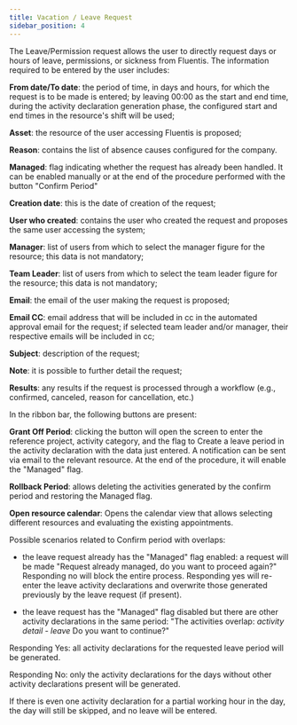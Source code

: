 ```yaml
---
title: Vacation / Leave Request
sidebar_position: 4
---
```


The Leave/Permission request allows the user to directly request days or hours of leave, permissions, or sickness from Fluentis. The information required to be entered by the user includes:

**From date/To date**: the period of time, in days and hours, for which the request is to be made is entered; by leaving 00:00 as the start and end time, during the activity declaration generation phase, the configured start and end times in the resource's shift will be used; 

**Asset**: the resource of the user accessing Fluentis is proposed; 

**Reason**: contains the list of absence causes configured for the company. 

**Managed**: flag indicating whether the request has already been handled. It can be enabled manually or at the end of the procedure performed with the button "Confirm Period"

**Creation date**: this is the date of creation of the request; 

**User who created**: contains the user who created the request and proposes the same user accessing the system;

**Manager**: list of users from which to select the manager figure for the resource; this data is not mandatory;

**Team Leader**: list of users from which to select the team leader figure for the resource; this data is not mandatory;

**Email**: the email of the user making the request is proposed; 

**Email CC**: email address that will be included in cc in the automated approval email for the request; if selected team leader and/or manager, their respective emails will be included in cc; 

**Subject**: description of the request; 

**Note**: it is possible to further detail the request;

**Results**: any results if the request is processed through a workflow (e.g., confirmed, canceled, reason for cancellation, etc.)

In the ribbon bar, the following buttons are present:

**Grant Off Period**: clicking the button will open the screen to enter the reference project, activity category, and the flag to Create a leave period in the activity declaration with the data just entered. A notification can be sent via email to the relevant resource. At the end of the procedure, it will enable the "Managed" flag.

**Rollback Period**: allows deleting the activities generated by the confirm period and restoring the Managed flag.

**Open resource calendar**: Opens the calendar view that allows selecting different resources and evaluating the existing appointments.

Possible scenarios related to Confirm period with overlaps:

- the leave request already has the "Managed" flag enabled: a request will be made "Request already managed, do you want to proceed again?" 
Responding no will block the entire process. 
Responding yes will re-enter the leave activity declarations and overwrite those generated previously by the leave request (if present).

- the leave request has the "Managed" flag disabled but there are other activity declarations in the same period: 
"The activities overlap: *activity detail* - *leave* Do you want to continue?"

Responding Yes: all activity declarations for the requested leave period will be generated.

Responding No: only the activity declarations for the days without other activity declarations present will be generated.

If there is even one activity declaration for a partial working hour in the day, the day will still be skipped, and no leave will be entered.